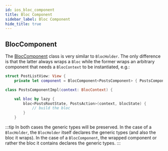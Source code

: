 ```yaml
---
id: ios_bloc_component
title: Bloc Component
sidebar_label: Bloc Component
hide_title: true
---
```


## BlocComponent

The [BlocComponent](https://github.com/1gravity/Kotlin-Bloc/blob/master/iosApp/iosApp/utils/BlocComponent.swift) class is very similar to `BlocHolder`. The only difference is that the latter always wraps a `Bloc` while the former wraps an arbitrary component that needs a `BlocContext` to be instantiated, e.g.:

```swift
struct PostListView: View {
    private let component = BlocComponent<PostsComponent> { PostsComponentImpl(context: $0) }
```

```kotlin
class PostsComponentImpl(context: BlocContext) {

    val bloc by lazy {
        bloc<PostsRootState, PostsAction>(context, blocState) {
            // build the bloc
        }
    }
```
:::tip
In both cases the generic types will be preserved.
In the case of a `BlocHolder`, the `BlocHolder` itself declares the generic types (and also the bloc it wraps).
In the case of a `BlocComponent`, the wrapped component or rather the bloc it contains declares the generic types.
:::
